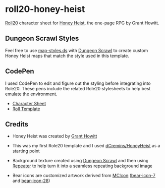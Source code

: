 # roll20-honey-heist

[Roll20](https://roll20.net/) character sheet for [Honey Heist](https://gshowitt.itch.io/honey-heist), the one-page RPG by Grant Howitt. 

## Dungeon Scrawl Styles

Feel free to use [map-styles.ds](map-styles.ds) with [Dungeon Scrawl](https://probabletrain.itch.io/dungeon-scrawl) to create custom Honey Heist maps that match the style used in this template.

## CodePen 
I used CodePen to edit and figure out the styling before integrating into Role20. These pens include the related Role20 stylesheets to help best emulate the environment.
* [Character Sheet](https://codepen.io/tysonmatanich/pen/yLMQvYz)
* [Roll Template](https://codepen.io/tysonmatanich/pen/BaWGyye)

## Credits

* Honey Heist was created by [Grant Howitt](https://twitter.com/gshowitt)

* This was my first Role20 template and I used [dCremins/HoneyHeist](https://github.com/dCremins/HoneyHeist) as a starting point

* Background texture created using [Dungeon Scrawl](https://probabletrain.itch.io/dungeon-scrawl) and then using [Repeater](https://www.richardwestenra.com/repeater/) to help turn it into a seamless repeating background image

* Bear icons are customized artwork derived from [MCIcon](https://mcicon.com/) ([bear-icon-7](https://www.mcicon.com/product/bear-icon-7/) and [bear-icon-28](https://www.mcicon.com/product/bear-icon-28/))
